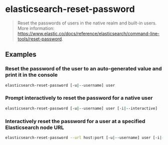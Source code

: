 # elasticsearch-reset-password

> Reset the passwords of users in the native realm and built-in users. More information: <https://www.elastic.co/docs/reference/elasticsearch/command-line-tools/reset-password>.

## Examples

### Reset the password of the user to an auto-generated value and print it in the console

```bash
elasticsearch-reset-password [-u|--username] user
```

### Prompt interactively to reset the password for a native user

```bash
elasticsearch-reset-password [-u|--username] user [-i|--interactive]
```

### Interactively reset the password for a user at a specified Elasticsearch node URL

```bash
elasticsearch-reset-password --url host:port [-u|--username] user [-i|--interactive]
```

